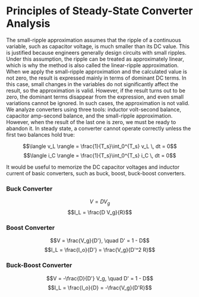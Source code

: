 # Principles of Steady-State Converter Analysis
 The small-ripple approximation assumes that the ripple of a continuous variable, such as capacitor voltage, is much smaller than its DC value. This 
is justified because engineers generally design circuits with small ripples. Under this assumption, the ripple can be treated as approximately linear,
which is why the method is also called the linear-ripple approximation.
 When we apply the small-ripple approximation and the calculated value is not zero, the result is expressed mainly in terms of dominant DC terms. 
In this case, small changes in the variables do not significantly affect the result, so the approximation is valid. However, if the result turns 
out to be zero, the dominant terms disappear from the expression, and even small variations cannot be ignored. In such cases, the approximation
is not valid.
 We analyze converters using three tools: inductor volt-second balance, capacitor amp-second balance, and the small-ripple approximation. However,
when the result of the last one is zero, we must be ready to abandon it. In steady state, a converter cannot operate correctly unless the first two balances hold true:

$$\langle v_L \rangle = \frac{1}{T_s}\int_0^{T_s} v_L \, dt = 0$$
$$\langle i_C \rangle = \frac{1}{T_s}\int_0^{T_s} i_C \, dt = 0$$

It would be useful to memorize the DC capacitor voltages and inductor current of basic converters, such as buck, boost, buck-boost converters.

### Buck Converter
$$V = D V_g$$
$$I_L = \frac{D V_g}{R}$$
### Boost Converter
$$V = \frac{V_g}{D'}, \quad D' = 1 - D$$
$$I_L = \frac{I_o}{D'} = \frac{V_g}{D'^2 R}$$
### Buck-Boost Converter
$$V = -\frac{D}{D'} V_g, \quad D' = 1 - D$$
$$I_L = \frac{I_o}{D} = -\frac{V_g}{D'R}$$
